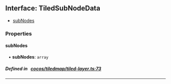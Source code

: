 ## Interface: TiledSubNodeData

- [subNodes](#subNodes)

### Properties

#### subNodes

<div style="margin-left: 10px;">


• **subNodes**: ``array``

</div>


##### Defined in &nbsp;   [cocos/tiledmap/tiled-layer.ts:73](https://github.com/cocos-creator/engine/blob/c7bf6b8a9/cocos/tiledmap/tiled-layer.ts#L73)&nbsp;

___
